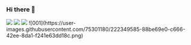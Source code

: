 ### Hi there 👋
   <img src="https://img.shields.io/badge/Android Studio-3DDC84?style=flat&logo=Android Studio&logoColor=white"/>
      <img src="https://img.shields.io/badge/Flutter-02569B?style=flat&logo=Flutter&logoColor=white"/>
       <img src="https://img.shields.io/badge/Dart-0175C2style=flat&logo=Dart&logoColor=white"/>
![001](https://user-images.githubusercontent.com/75301180/222349585-88be69e0-c666-42ee-8da1-f241e63dd18c.png)

